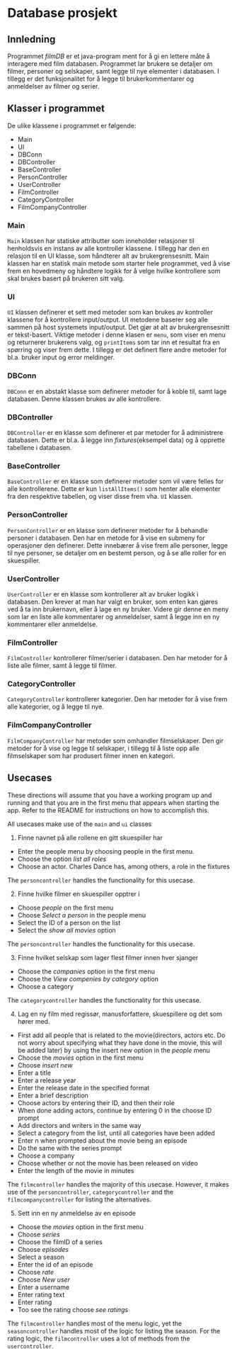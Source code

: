 # Database prosjekt

## Innledning

Programmet _filmDB_ er et java-program ment for å gi en lettere måte å interagere med film
databasen. Programmet lar brukere se detaljer om filmer, personer og selskaper, samt legge til nye
elementer i databasen. I tillegg er det funksjonalitet for å legge til brukerkommentarer og
anmeldelser av filmer og serier.

## Klasser i programmet

De ulike klassene i programmet er følgende:

- Main
- UI
- DBConn
- DBController
- BaseController
- PersonController
- UserController
- FilmController
- CategoryController
- FilmCompanyController

### Main

`Main` klassen har statiske attributter som inneholder relasjoner til henholdsvis en instans av alle
kontroller klassene. I tillegg har den en relasjon til en UI klasse, som håndterer alt av
brukergrensesnitt. Main klassen har en statisk main metode som starter hele programmet, ved å vise
frem en hovedmeny og håndtere logikk for å velge hvilke kontrollere som skal brukes basert på
brukeren sitt valg.

### UI

`UI` klassen definerer et sett med metoder som kan brukes av kontroller klassene for å kontrollere
input/output. UI metodene baserer seg alle sammen på host systemets input/output. Det gjør at alt av
brukergrensesnitt er tekst-basert. Viktige metoder i denne klasen er `menu`, som viser en menu og
returnerer brukerens valg, og `printItems` som tar inn et resultat fra en spørring og viser frem
dette. I tillegg er det definert flere andre metoder for bl.a. bruker input og error meldinger.

### DBConn

`DBConn` er en abstakt klasse som definerer metoder for å koble til, samt lage databasen. Denne
klassen brukes av alle kontrollere.

### DBController

`DBController` er en klasse som definerer et par metoder for å administrere databasen. Dette er
bl.a. å legge inn _fixtures_(eksempel data) og å opprette tabellene i databasen.

### BaseController

`BaseController` er en klasse som definerer metoder som vil være felles for alle kontrollerene.
Dette er kun `listAllItems()` som henter alle elementer fra den respektive tabellen, og viser disse
frem vha. `UI` klassen.

### PersonController

`PersonController` er en klasse som definerer metoder for å behandle personer i databasen. Den har
en metode for å vise en submeny for operasjoner den definerer. Dette
innebærer å vise frem alle personer, legge til nye personer, se detaljer om en bestemt person, og å
se alle roller for en skuespiller.

### UserController

`UserController` er en klasse som kontrollerer alt av bruker logikk i databasen. Den krever at man
har valgt en bruker, som enten kan gjøres ved å ta inn brukernavn, eller å lage en ny bruker. Videre
gir denne en meny som lar en liste alle kommentarer og anmeldelser, samt å legge inn en ny
kommentarer eller anmeldelse.

### FilmController

`FilmController` kontrollerer filmer/serier i databasen. Den har metoder for å liste alle filmer,
samt å legge til filmer.

### CategoryController

`CategoryController` kontrollerer kategorier. Den har metoder for å vise frem alle kategorier, og å
legge til nye.

### FilmCompanyController

`FilmCompanyController` har metoder som omhandler filmselskaper. Den gir metoder for å vise og legge
til selskaper, i tillegg til å liste opp alle filmselskaper som har produsert filmer innen en
kategori.

## Usecases

These directions will assume that you have a working program up and running and that you are in the first
menu that appears when starting the app. Refer to the README for instructions on how to accomplish this.

All usecases make use of the `main` and `ui` classes

1. Finne navnet på alle rollene en gitt skuespiller har  
- Enter the people menu by choosing people in the first menu.
- Choose the option *list all roles*
- Choose an actor. Charles Dance has, among others, a role in the fixtures

The `personcontroller` handles the functionality for this usecase.

2. Finne hvilke filmer en skuespiller opptrer i
- Choose *people* on the first menu
- Choose *Select a person* in the people menu
- Select the ID of a person on the list
- Select the *show all movies* option

The `personcontroller` handles the functionality for this usecase.

3. Finne hvilket selskap som lager flest filmer innen hver sjanger 
- Choose the *companies* option in the first menu
- Choose the *View compenies by category* option
- Choose a category

The `categorycontroller` handles the functionality for this usecase.

4. Lag en ny film med regissør, manusforfattere, skuespillere og det som hører med.
- First add all people that is related to the movie(directors, actors etc. Do not worry about specifying what they have done in the movie,
    this will be added later) by using the insert new option in the *people* menu 
- Choose the *movies* option in the first menu
- Choose *insert new*
- Enter a title
- Enter a release year
- Enter the release date in the specified format
- Enter a brief description
- Choose actors by entering their ID, and then their role
- When done adding actors, continue by entering 0 in the choose ID prompt
- Add directors and writers in the same way
- Select a category from the list, until all categories have been added
- Enter n when prompted about the movie being an episode
- Do the same with the series prompt
- Choose a company
- Choose whether or not the movie has been released on video
- Enter the length of the movie in minutes

The `filmcontroller` handles the majority of this usecase. However, it makes use of the `personcontroller`, `categorycontroller` and the `filmcompanycontroller`
for listing the alternatives.

5. Sett inn en ny anmeldelse av en episode
- Choose the *movies* option in the first menu
- Choose *series*
- Choose the filmID of a series
- Choose *episodes*
- Select a season
- Enter the id of an episode
- Choose *rate*
- Choose *New user*
- Enter a username
- Enter rating text
- Enter rating
- Too see the rating choose *see ratings*

The `filmcontroller` handles most of the menu logic, yet the `seasoncontroller` handles most of the logic for listing the season. For the rating logic, the `filmcontroller` uses
a lot of methods from the `usercontroller`.
